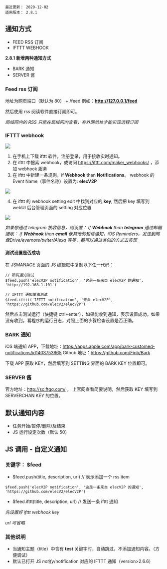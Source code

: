 ```
最近更新： 2020-12-02
适用版本： 2.8.1
```

## 通知方式

- FEED RSS 订阅
- IFTTT WEBHOOK

**2.8.1 新增两种通知方式**
- BARK 通知
- SERVER 酱

### Feed rss 订阅

地址为网页端口（默认为 80） + /feed
例如：**http://127.0.0.1/feed**

然后使用 rss 阅读软件直接订阅即可。

*局域网内的 RSS 只能在局域网内查看，有外网地址才能实现远程订阅*

### IFTTT webhook

![](https://raw.githubusercontent.com/elecV2/elecV2P-dei/master/docs/res/iftttnotify.png)

1. 在手机上下载 ifttt 软件，注册登录，用于接收实时通知。
2. 在 ifttt 中搜索 webhook，或访问 https://ifttt.com/maker_webhooks/ ，添加 webhook 服务
3. 在 ifttt 中新建一条规则，if **Webhook** than **Notifications**。 webhook 的 Event Name（事件名称）设置为: **elecV2P**

![](https://raw.githubusercontent.com/elecV2/elecV2P-dei/master/docs/res/setiftttm.jpg)

4. 在 ifttt 的 webhook setting edit 中找到对应的 **key**, 然后把 key 填写到 webUI 后台管理页面的 setting 对应位置

![](https://raw.githubusercontent.com/elecV2/elecV2P-dei/master/docs/res/setifttt.png)

*如果想通过 telegram 接收信息，则设置： if **Webhook** than **telegram***
*通过邮箱接收： if **Webhook** than **email***
*像其他的短信通知，iOS Reminders，发送到网盘Drive/evernote/twiter/Alexa 等等，都可以通过类似的方式去实现*

#### 测试设置是否成功

在 JSMANAGE 页面的 JS 编辑框中复制以下任一代码：

``` JS
// 所有通知测试
$feed.push('elecV2P notification', '这是一条来自 elecV2P 的通知', 'http://192.168.1.101')

// IFTTT 通知单独测试
$feed.ifttt('IFTTT notification', '来自 elecV2P', 'https://github.com/elecV2/elecV2P')
```

然后点击测试运行（快捷键 ctrl+enter），如果能收到通知，表示设置成功。如果没有收到，看程序的运行日志，对照上面的步骤检查设置是否正确。

### BARK 通知

iOS 端通知 APP，下载地址：https://apps.apple.com/app/bark-customed-notifications/id1403753865
Github 地址：https://github.com/Finb/Bark

下载 APP 获取 KEY，然后填写到 SETTING 界面的 BARK KEY 位置即可。

### SERVER 酱

官方地址：http://sc.ftqq.com/ 。 上官网查看简要说明，然后获取 KEY 填写到 SERVERCHAN KEY 的位置。

## 默认通知内容

- 任务开始/暂停/删除/及结束
- JS 运行设定次数（默认 50）

## JS 调用 - 自定义通知

### 关键字： $feed

- $feed.push(title, description, url)     // 表示添加一个 rss item

``` JS example
$feed.push('elecV2P notification', '这是一条来自 elecV2P 的通知', 'https://github.com/elecV2/elecV2P')
```

- $feed.ifttt(title, description, url)   // 发送一条 ifttt 通知

*先设置好 ifttt webhook key*

*url 可省略*

### 其他说明

- 当通知主题（title）中含有 **test** 关键字时，自动跳过，不添加通知内容。（方便调试）
- 默认已打开 JS $notify/$notification 对应的 IFTTT 通知（version>2.6.6）